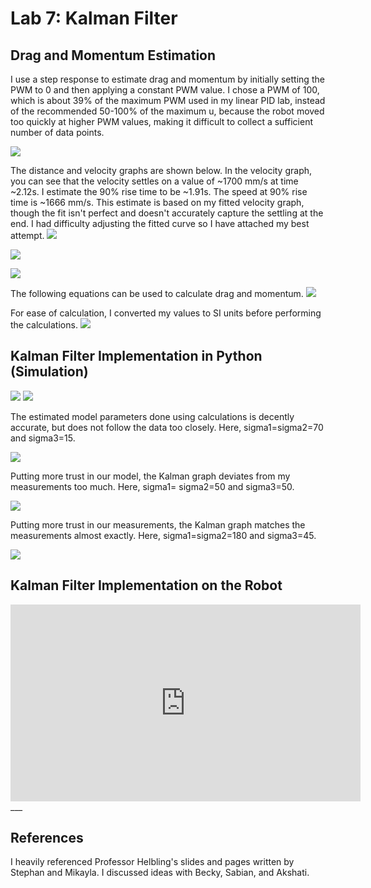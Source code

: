 # Lab 7: Kalman Filter


## Drag and Momentum Estimation

I use a step response to estimate drag and momentum by initially setting the PWM to 0 and then applying a constant PWM value. I chose a PWM of 100, which is about 39% of the maximum PWM used in my linear PID lab, instead of the recommended 50-100% of the maximum u, because the robot moved too quickly at higher PWM values, making it difficult to collect a sufficient number of data points.

![](images/Lab7/100pwm.jpeg)

The distance and velocity graphs are shown below. In the velocity graph, you can see that the velocity settles on a value of ~1700 mm/s at time ~2.12s. I estimate the 90% rise time to be ~1.91s. The speed at 90% rise time is ~1666 mm/s. This estimate is based on my fitted velocity graph, though the fit isn't perfect and doesn't accurately capture the settling at the end. I had difficulty adjusting the fitted curve so I have attached my best attempt.
![](images/Lab7/distance.jpeg)

![](images/Lab7/velocity.jpeg)

![](images/Lab7/fitted_velocity.jpeg)

The following equations can be used to calculate drag and momentum.
![](images/Lab7/drag_eq.png)

For ease of calculation, I converted my values to SI units before performing the calculations.
![](images/Lab7/calc.png)


## Kalman Filter Implementation in Python (Simulation)
![](images/Lab7/kf_py1.jpeg)
![](images/Lab7/kf_py2.jpeg)

The estimated model parameters done using calculations is decently accurate, but does not follow the data too closely. Here, sigma1=sigma2=70 and sigma3=15.

![](images/Lab7/model_est.jpeg)

Putting more trust in our model, the Kalman graph deviates from my measurements too much. Here, sigma1= sigma2=50 and sigma3=50.

![](images/Lab7/kf_model_py.jpeg)

Putting more trust in our measurements, the Kalman graph matches the measurements almost exactly. Here, sigma1=sigma2=180 and sigma3=45.

![](images/Lab7/kf_measure_py.jpeg)


## Kalman Filter Implementation on the Robot


<iframe width="560" height="315" src="https://www.youtube.com/embed/kqI4PpA5Q6U" frameborder="0" allow="accelerometer; autoplay; encrypted-media; gyroscope; picture-in-picture" allowfullscreen></iframe>
___

## References
I heavily referenced Professor Helbling's slides and pages written by Stephan and Mikayla. I discussed ideas with Becky, Sabian, and Akshati. 
